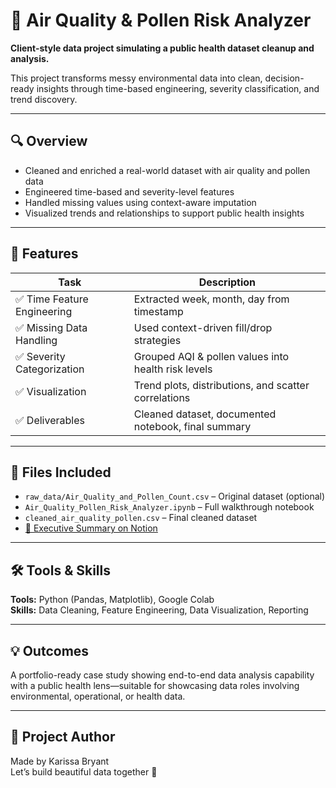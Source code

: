 # 🌿 Air Quality & Pollen Risk Analyzer

**Client-style data project simulating a public health dataset cleanup and analysis.**

This project transforms messy environmental data into clean, decision-ready insights through time-based engineering, severity classification, and trend discovery.

---

## 🔍 Overview

- Cleaned and enriched a real-world dataset with air quality and pollen data
- Engineered time-based and severity-level features
- Handled missing values using context-aware imputation
- Visualized trends and relationships to support public health insights

---

## 🧪 Features

| Task | Description |
|------|-------------|
| ✅ Time Feature Engineering | Extracted week, month, day from timestamp |
| ✅ Missing Data Handling | Used context-driven fill/drop strategies |
| ✅ Severity Categorization | Grouped AQI & pollen values into health risk levels |
| ✅ Visualization | Trend plots, distributions, and scatter correlations |
| ✅ Deliverables | Cleaned dataset, documented notebook, final summary |

---

## 📂 Files Included

- `raw_data/Air_Quality_and_Pollen_Count.csv` – Original dataset (optional)
- `Air_Quality_Pollen_Risk_Analyzer.ipynb` – Full walkthrough notebook
- `cleaned_air_quality_pollen.csv` – Final cleaned dataset
- [📝 Executive Summary on Notion](https://zealous-point-0f5.notion.site/Air-Quality-and-Pollen-Risk-Analyzer-21113f10788080379064fc6c7beeeaa6?source=copy_link)


---

## 🛠️ Tools & Skills

**Tools:** Python (Pandas, Matplotlib), Google Colab  
**Skills:** Data Cleaning, Feature Engineering, Data Visualization, Reporting

---

## 💡 Outcomes

A portfolio-ready case study showing end-to-end data analysis capability with a public health lens—suitable for showcasing data roles involving environmental, operational, or health data.

---

## 🔗 Project Author

Made by Karissa Bryant<br>
Let’s build beautiful data together 🌱
